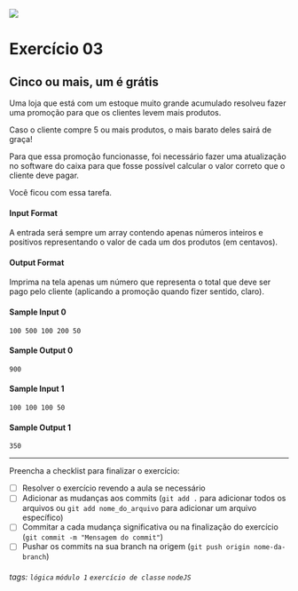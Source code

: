 ![](https://i.imgur.com/xG74tOh.png)

# Exercício 03

## Cinco ou mais, um é grátis

Uma loja que está com um estoque muito grande acumulado resolveu fazer uma promoção para que os clientes levem mais produtos.

Caso o cliente compre 5 ou mais produtos, o mais barato deles sairá de graça!

Para que essa promoção funcionasse, foi necessário fazer uma atualização no software do caixa para que fosse possível calcular o valor correto que o cliente deve pagar.

Você ficou com essa tarefa.

#### Input Format

A entrada será sempre um array contendo apenas números inteiros e positivos representando o valor de cada um dos produtos (em centavos).

#### Output Format

Imprima na tela apenas um número que representa o total que deve ser pago pelo cliente (aplicando a promoção quando fizer sentido, claro).

#### Sample Input 0

```javascript=
100 500 100 200 50
```

#### Sample Output 0

```javascript=
900
```

#### Sample Input 1

```javascript=
100 100 100 50
```

#### Sample Output 1

```javascript=
350
```

---

Preencha a checklist para finalizar o exercício:

- [ ] Resolver o exercício revendo a aula se necessário
- [ ] Adicionar as mudanças aos commits (`git add .` para adicionar todos os arquivos ou `git add nome_do_arquivo` para adicionar um arquivo específico)
- [ ] Commitar a cada mudança significativa ou na finalização do exercício (`git commit -m "Mensagem do commit"`)
- [ ] Pushar os commits na sua branch na origem (`git push origin nome-da-branch`)

###### tags: `lógica` `módulo 1` `exercício de classe` `nodeJS`
